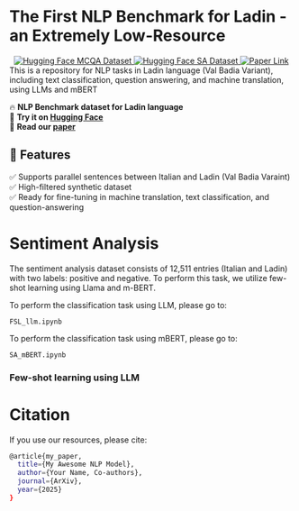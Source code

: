 # The First NLP Benchmark for Ladin - an Extremely Low-Resource
<div align="center">
  <a href="https://huggingface.co/datasets/ulinnuha/mcqa_ladin_italian">
    <img src="https://img.shields.io/badge/HuggingFace-MCQA Dataset-yellow" alt="Hugging Face MCQA Dataset">
  </a>
  <a href="https://huggingface.co/datasets/ulinnuha/sentiment_analysis_ladin_italian">
    <img src="https://img.shields.io/badge/HuggingFace-SA Dataset-green" alt="Hugging Face SA Dataset">
  </a>
  <a href="https://arxiv.org/abs/XXXX.XXXXX">
    <img src="https://img.shields.io/badge/Paper-arXiv-red" alt="Paper Link">
  </a>
</div>
This is a repository for NLP tasks in Ladin language (Val Badia Variant), including text classification, question answering, and machine translation, using LLMs and mBERT


🔥 **NLP Benchmark dataset for Ladin language**  
🔗 **Try it on [Hugging Face](https://huggingface.co/datasets/ulinnuha)**  
📄 **Read our [paper](https://arxiv.org/abs/XXXX.XXXXX)**  

## 📌 Features
✅ Supports parallel sentences between Italian and Ladin (Val Badia Varaint)  
✅ High-filtered synthetic dataset  
✅ Ready for fine-tuning in machine translation, text classification, and question-answering

# Sentiment Analysis
The sentiment analysis dataset consists of 12,511 entries (Italian and Ladin) with two labels: positive and negative. To perform this task, we utilize few-shot learning using Llama and m-BERT.

To perform the classification task using LLM, please go to:
```
FSL_llm.ipynb
```

To perform the classification task using mBERT, please go to:
```
SA_mBERT.ipynb
```
### Few-shot learning using LLM


# Citation
If you use our resources, please cite:
```bash
@article{my_paper,
  title={My Awesome NLP Model},
  author={Your Name, Co-authors},
  journal={ArXiv},
  year={2025}
}


